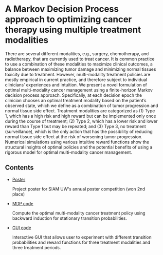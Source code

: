 # A Markov Decision Process approach to optimizing cancer therapy using multiple treatment modalities

There are several different modalities, e.g., surgery, chemotherapy, and radiotherapy, that are currently used to treat cancer. It is common practice to use a combination of these modalities to maximize clinical outcomes, a balance between maximizing tumor damage and minimizing normal tissues toxicity due to treatment. However, multi-modality treatment policies are mostly empirical in current practice, and therefore subject to individual clinicians’ experiences and intuition. We present a novel formulation of optimal multi-modality cancer management using a finite-horizon Markov decision process approach. Specifically, at each decision epoch the clinician chooses an optimal treatment modality based on the patient’s observed state, which we define as a combination of tumor progression and normal tissue side effect. Treatment modalities are categorized as (1) Type 1, which has a high risk and high reward but can be implemented only once during the course of treatment; (2) Type 2, which has a lower risk and lower reward than Type 1 but may be repeated; and (3) Type 3, no treatment (surveillance), which is the only action that has the possibility of reducing normal tissue side effect at the risk of worsening tumor progression. Numerical simulations using various intuitive reward functions show the structural insights of optimal policies and the potential benefits of using a rigorous model for optimal multi-modality cancer management.

## Contents
* [Poster](https://github.com/kels271828/cancerMDP/blob/master/mdpPoster.pdf)

  Project poster for SIAM UW's annual poster competition (won 2nd place)
* [MDP code](https://github.com/kels271828/cancerMDP/blob/master/mdpMain.m)

  Compute the optimal multi-modality cancer treatment policy using backward induction for stationary transition probabilities.
* [GUI code](https://github.com/kels271828/cancerMDP/blob/master/mdpGUI.m)

  Interactive GUI that allows user to experiment with different transition probabilities and reward functions for three treatment modalities and three treatment periods. 
